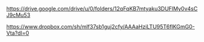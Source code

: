 
https://drive.google.com/drive/u/0/folders/12qFqKB7mtyaku3DUFlMy0v4sCJ9cMu53


https://www.dropbox.com/sh/mlf37sb1guj2cfy/AAAaHziLTU95T6flKGmG0-Vta?dl=0